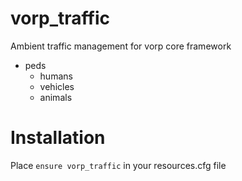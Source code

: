 # vorp_traffic
Ambient traffic management for vorp core framework

- peds
  - humans
  - vehicles
  - animals

# Installation
Place `ensure vorp_traffic` in your resources.cfg file
